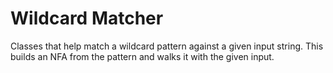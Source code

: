 # Wildcard Matcher

Classes that help match a wildcard pattern against a given input string. This builds an NFA from the pattern and walks it with the given input. 


